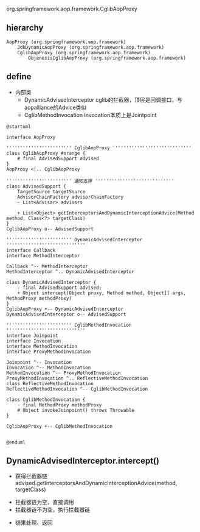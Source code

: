 org.springframework.aop.framework.CglibAopProxy

## hierarchy
```
AopProxy (org.springframework.aop.framework)
    JdkDynamicAopProxy (org.springframework.aop.framework)
    CglibAopProxy (org.springframework.aop.framework)
        ObjenesisCglibAopProxy (org.springframework.aop.framework)
```

## define
* 内部类
  * DynamicAdvisedInterceptor cglib的拦截器，顶层是回调接口，与aopalliance的Advice类似
  * CglibMethodInvocation Invocation本质上是Jointpoint

```plantuml
@startuml

interface AopProxy

'''''''''''''''''''''''' CglibAopProxy '''''''''''''''''''''''''''''
class CglibAopProxy #orange {
    # final AdvisedSupport advised
}
AopProxy <|.. CglibAopProxy

'''''''''''''''''''''''' 通知支撑 '''''''''''''''''''''''''''''
class AdvisedSupport {
    TargetSource targetSource
    AdvisorChainFactory advisorChainFactory
    - List<Advisor> advisors
    
    + List<Object> getInterceptorsAndDynamicInterceptionAdvice(Method method, Class<?> targetClass)
}
CglibAopProxy o-- AdvisedSupport

'''''''''''''''''''''''' DynamicAdvisedInterceptor '''''''''''''''''''''''''''''
interface Callback
interface MethodInterceptor

Callback ^-- MethodInterceptor
MethodInterceptor ^.. DynamicAdvisedInterceptor

class DynamicAdvisedInterceptor {
    - final AdvisedSupport advised;
    + Object intercept(Object proxy, Method method, Object[] args, MethodProxy methodProxy)
} 
CglibAopProxy +-- DynamicAdvisedInterceptor
DynamicAdvisedInterceptor o-- AdvisedSupport

'''''''''''''''''''''''' CglibMethodInvocation '''''''''''''''''''''''''''''
interface Joinpoint
interface Invocation
interface MethodInvocation
interface ProxyMethodInvocation

Joinpoint ^-- Invocation
Invocation ^-- MethodInvocation
MethodInvocation ^-- ProxyMethodInvocation
ProxyMethodInvocation ^.. ReflectiveMethodInvocation
class ReflectiveMethodInvocation
ReflectiveMethodInvocation ^-- CglibMethodInvocation

class CglibMethodInvocation {
    - final MethodProxy methodProxy
    # Object invokeJoinpoint() throws Throwable
}

CglibAopProxy +-- CglibMethodInvocation


@enduml
```

## DynamicAdvisedInterceptor.intercept()
* 获得拦截器链 advised.getInterceptorsAndDynamicInterceptionAdvice(method, targetClass)
 - 拦截器链为空，直接调用
 - 拦截器链不为空，执行拦截器链
* 结果处理、返回